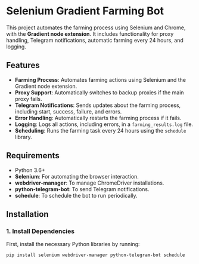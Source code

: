 # Selenium Gradient Farming Bot

This project automates the farming process using Selenium and Chrome, with the **Gradient node extension**. It includes functionality for proxy handling, Telegram notifications, automatic farming every 24 hours, and logging.

## Features
- **Farming Process**: Automates farming actions using Selenium and the Gradient node extension.
- **Proxy Support**: Automatically switches to backup proxies if the main proxy fails.
- **Telegram Notifications**: Sends updates about the farming process, including start, success, failure, and errors.
- **Error Handling**: Automatically restarts the farming process if it fails.
- **Logging**: Logs all actions, including errors, in a `farming_results.log` file.
- **Scheduling**: Runs the farming task every 24 hours using the `schedule` library.

## Requirements

- Python 3.6+
- **Selenium**: For automating the browser interaction.
- **webdriver-manager**: To manage ChromeDriver installations.
- **python-telegram-bot**: To send Telegram notifications.
- **schedule**: To schedule the bot to run periodically.

## Installation

### 1. Install Dependencies

First, install the necessary Python libraries by running:

```bash
pip install selenium webdriver-manager python-telegram-bot schedule
